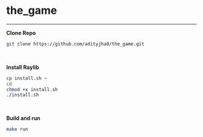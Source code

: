 # the_game
<hr>

**Clone Repo**
```bash
git clone https://github.com/adityjha0/the_game.git
```
<br>

**Install Raylib**
```bash
cp install.sh ~
cd
chmod +x install.sh
./install.sh
```
<br>

**Build and run**
```bash
make run
```
